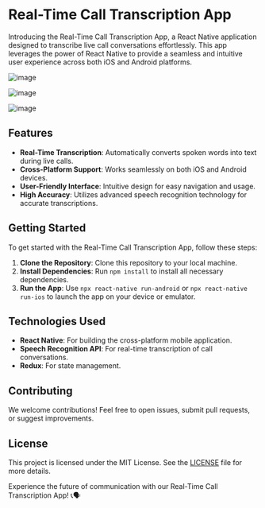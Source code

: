 # Real-Time Call Transcription App

Introducing the Real-Time Call Transcription App, a React Native application designed to transcribe live call conversations effortlessly. This app leverages the power of React Native to provide a seamless and intuitive user experience across both iOS and Android platforms.

![image](assets/c1.jpg)

![image](assets/Screenshot_20250424_210713.png)

![image](assets/Screenshot_20250424_210735.png)

## Features

- **Real-Time Transcription**: Automatically converts spoken words into text during live calls.
- **Cross-Platform Support**: Works seamlessly on both iOS and Android devices.
- **User-Friendly Interface**: Intuitive design for easy navigation and usage.
- **High Accuracy**: Utilizes advanced speech recognition technology for accurate transcriptions.

## Getting Started

To get started with the Real-Time Call Transcription App, follow these steps:

1. **Clone the Repository**: Clone this repository to your local machine.
2. **Install Dependencies**: Run `npm install` to install all necessary dependencies.
3. **Run the App**: Use `npx react-native run-android` or `npx react-native run-ios` to launch the app on your device or emulator.

## Technologies Used

- **React Native**: For building the cross-platform mobile application.
- **Speech Recognition API**: For real-time transcription of call conversations.
- **Redux**: For state management.

## Contributing

We welcome contributions! Feel free to open issues, submit pull requests, or suggest improvements.

## License

This project is licensed under the MIT License. See the [LICENSE](LICENSE) file for more details.

Experience the future of communication with our Real-Time Call Transcription App! 📞🗣️